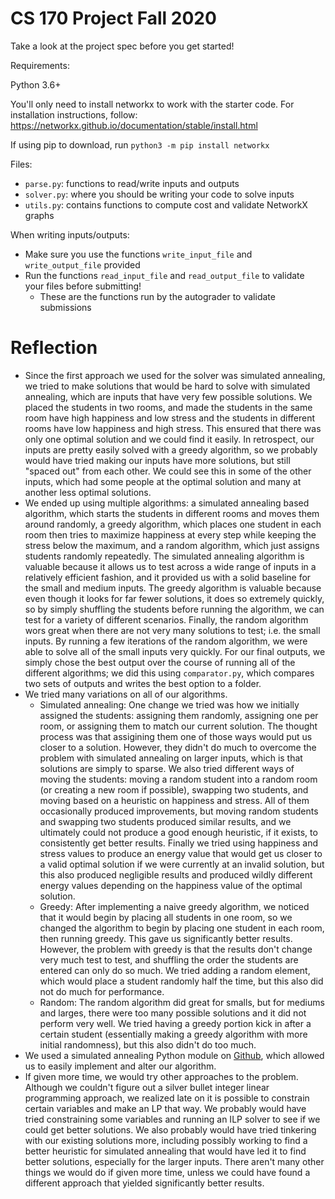 # CS 170 Project Fall 2020

Take a look at the project spec before you get started!

Requirements:

Python 3.6+

You'll only need to install networkx to work with the starter code. For installation instructions, follow: https://networkx.github.io/documentation/stable/install.html

If using pip to download, run `python3 -m pip install networkx`


Files:
- `parse.py`: functions to read/write inputs and outputs
- `solver.py`: where you should be writing your code to solve inputs
- `utils.py`: contains functions to compute cost and validate NetworkX graphs

When writing inputs/outputs:
- Make sure you use the functions `write_input_file` and `write_output_file` provided
- Run the functions `read_input_file` and `read_output_file` to validate your files before submitting!
  - These are the functions run by the autograder to validate submissions

# Reflection

- Since the first approach we used for the solver was simulated annealing, we tried to make solutions that would be hard to solve with simulated annealing, which are inputs that have very few possible solutions. We placed the students in two rooms, and made the students in the same room have high happiness and low stress and the students in different rooms have low happiness and high stress. This ensured that there was only one optimal solution and we could find it easily. In retrospect, our inputs are pretty easily solved with a greedy algorithm, so we probably would have tried making our inputs have more solutions, but still "spaced out" from each other. We could see this in some of the other inputs, which had some people at the optimal solution and many at another less optimal solutions.
- We ended up using multiple algorithms: a simulated annealing based algorithm, which starts the students in different rooms and moves them around randomly, a greedy algorithm, which places one student in each room then tries to maximize happiness at every step while keeping the stress below the maximum, and a random algorithm, which just assigns students randomly repeatedly. The simulated annealing algorithm is valuable because it allows us to test across a wide range of inputs in a relatively efficient fashion, and it provided us with a solid baseline for the small and medium inputs. The greedy algorithm is valuable because even though it looks for far fewer solutions, it does so extremely quickly, so by simply shuffling the students before running the algorithm, we can test for a variety of different scenarios. Finally, the random algorithm wors great when there are not very many solutions to test; i.e. the small inputs. By running a few iterations of the random algorithm, we were able to solve all of the small inputs very quickly. For our final outputs, we simply chose the best output over the course of running all of the different algorithms; we did this using `comparator.py`, which compares two sets of outputs and writes the best option to a folder.
- We tried many variations on all of our algorithms.
    - Simulated annealing: One change we tried was how we initially assigned the students: assigning them randomly, assigning one per room, or assigning them to match our current solution. The thought process was that assigining them one of those ways would put us closer to a solution. However, they didn't do much to overcome the problem with simulated annealing on larger inputs, which is that solutions are simply to sparse. We also tried different ways of moving the students: moving a random student into a random room (or creating a new room if possible), swapping two students, and moving based on a heuristic on happiness and stress. All of them occasionally produced improvements, but moving random students and swapping two students produced similar results, and we ultimately could not produce a good enough heuristic, if it exists, to consistently get better results. Finally we tried using happiness and stress values to produce an energy value that would get us closer to a valid optimal solution if we were currently at an invalid solution, but this also produced negligible results and produced wildly different energy values depending on the happiness value of the optimal solution.
    - Greedy: After implementing a naive greedy algorithm, we noticed that it would begin by placing all students in one room, so we changed the algorithm to begin by placing one student in each room, then running greedy. This gave us significantly better results. However, the problem with greedy is that the results don't change very much test to test, and shuffling the order the students are entered can only do so much. We tried adding a random element, which would place a student randomly half the time, but this also did not do much for performance.
    - Random: The random algorithm did great for smalls, but for mediums and larges, there were too many possible solutions and it did not perform very well. We tried having a greedy portion kick in after a certain student (essentially making a greedy algorithm with more initial randomness), but this also didn't do too much.
- We used a simulated annealing Python module on [Github](https://github.com/perrygeo/simanneal), which allowed us to easily implement and alter our algorithm.
- If given more time, we would try other approaches to the problem. Although we couldn't figure out a silver bullet integer linear programming approach, we realized late on it is possible to constrain certain variables and make an LP that way. We probably would have tried constraining some variables and running an ILP solver to see if we could get better solutions. We also probably would have tried tinkering with our existing solutions more, including possibly working to find a better heuristic for simulated annealing that would have led it to find better solutions, especially for the larger inputs. There aren't many other things we would do if given more time, unless we could have found a different approach that yielded significantly better results. 